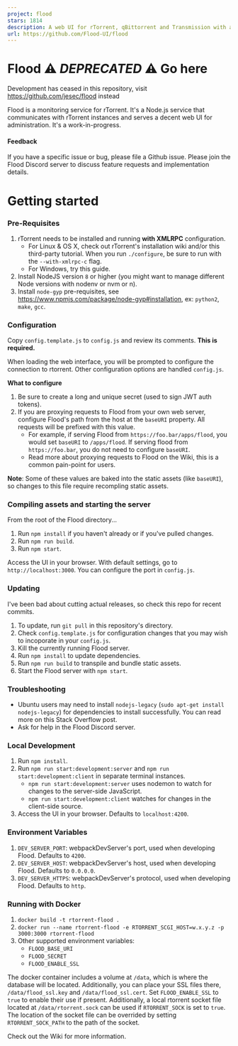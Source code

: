 ```yaml
---
project: flood
stars: 1814
description: A web UI for rTorrent, qBittorrent and Transmission with a Node.js backend and React frontend. Migrate to v4: https://github.com/jesec/flood/wiki/Migrate-from-older-versions-of-Flood. 
url: https://github.com/Flood-UI/flood
---
```


Flood ⚠️ _DEPRECATED_ ⚠️ Go here
================================

Development has ceased in this repository, visit https://github.com/jesec/flood instead

Flood is a monitoring service for rTorrent. It's a Node.js service that communicates with rTorrent instances and serves a decent web UI for administration. It's a work-in-progress.

#### Feedback

If you have a specific issue or bug, please file a Github issue. Please join the Flood Discord server to discuss feature requests and implementation details.

Getting started
===============

### Pre-Requisites

1.  rTorrent needs to be installed and running **with XMLRPC** configuration.
    -   For Linux & OS X, check out rTorrent's installation wiki and/or this third-party tutorial. When you run `./configure`, be sure to run with the `--with-xmlrpc-c` flag.
    -   For Windows, try this guide.
2.  Install NodeJS version `8` or higher (you might want to manage different Node versions with nodenv or nvm or n).
3.  Install `node-gyp` pre-requisites, see https://www.npmjs.com/package/node-gyp#installation, ex: `python2`, `make`, `gcc`.

### Configuration

Copy `config.template.js` to `config.js` and review its comments. **This is required.**

When loading the web interface, you will be prompted to configure the connection to rtorrent. Other configuration options are handled `config.js`.

**What to configure**

1.  Be sure to create a long and unique secret (used to sign JWT auth tokens).
2.  If you are proxying requests to Flood from your own web server, configure Flood's path from the host at the `baseURI` property. All requests will be prefixed with this value.
    -   For example, if serving Flood from `https://foo.bar/apps/flood`, you would set `baseURI` to `/apps/flood`. If serving flood from `https://foo.bar`, you do not need to configure `baseURI`.
    -   Read more about proxying requests to Flood on the Wiki, this is a common pain-point for users.

**Note**: Some of these values are baked into the static assets (like `baseURI`), so changes to this file require recompling static assets.

### Compiling assets and starting the server

From the root of the Flood directory...

1.  Run `npm install` if you haven't already or if you've pulled changes.
2.  Run `npm run build`.
3.  Run `npm start`.

Access the UI in your browser. With default settings, go to `http://localhost:3000`. You can configure the port in `config.js`.

### Updating

I've been bad about cutting actual releases, so check this repo for recent commits.

1.  To update, run `git pull` in this repository's directory.
2.  Check `config.template.js` for configuration changes that you may wish to incoporate in your `config.js`.
3.  Kill the currently running Flood server.
4.  Run `npm install` to update dependencies.
5.  Run `npm run build` to transpile and bundle static assets.
6.  Start the Flood server with `npm start`.

### Troubleshooting

-   Ubuntu users may need to install `nodejs-legacy` (`sudo apt-get install nodejs-legacy`) for dependencies to install successfully. You can read more on this Stack Overflow post.
-   Ask for help in the Flood Discord server.

### Local Development

1.  Run `npm install`.
2.  Run `npm run start:development:server` and `npm run start:development:client` in separate terminal instances.
    -   `npm run start:development:server` uses nodemon to watch for changes to the server-side JavaScript.
    -   `npm run start:development:client` watches for changes in the client-side source.
3.  Access the UI in your browser. Defaults to `localhost:4200`.

### Environment Variables

1.  `DEV_SERVER_PORT`: webpackDevServer's port, used when developing Flood. Defaults to `4200`.
2.  `DEV_SERVER_HOST`: webpackDevServer's host, used when developing Flood. Defaults to `0.0.0.0`.
3.  `DEV_SERVER_HTTPS`: webpackDevServer's protocol, used when developing Flood. Defaults to `http`.

### Running with Docker

1.  `docker build -t rtorrent-flood .`
2.  `docker run --name rtorrent-flood -e RTORRENT_SCGI_HOST=w.x.y.z -p 3000:3000 rtorrent-flood`
3.  Other supported environment variables:
    -   `FLOOD_BASE_URI`
    -   `FLOOD_SECRET`
    -   `FLOOD_ENABLE_SSL`

The docker container includes a volume at `/data`, which is where the database will be located. Additionally, you can place your SSL files there, `/data/flood_ssl.key` and `/data/flood_ssl.cert`. Set `FLOOD_ENABLE_SSL` to `true` to enable their use if present. Additionally, a local rtorrent socket file located at `/data/rtorrent.sock` can be used if `RTORRENT_SOCK` is set to `true`. The location of the socket file can be overrided by setting `RTORRENT_SOCK_PATH` to the path of the socket.

Check out the Wiki for more information.
